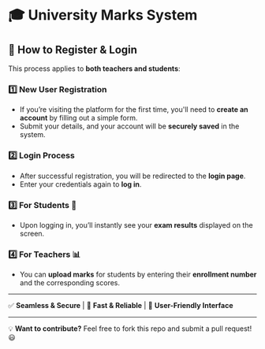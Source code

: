 # 🎓 University Marks System  

## 📝 How to Register & Login  

This process applies to **both teachers and students**:  

### 1️⃣ New User Registration  
- If you’re visiting the platform for the first time, you'll need to **create an account** by filling out a simple form.  
- Submit your details, and your account will be **securely saved** in the system.  

### 2️⃣ Login Process  
- After successful registration, you will be redirected to the **login page**.  
- Enter your credentials again to **log in**.  

### 3️⃣ For Students 🎯  
- Upon logging in, you’ll instantly see your **exam results** displayed on the screen.  

### 4️⃣ For Teachers 📊  
- You can **upload marks** for students by entering their **enrollment number** and the corresponding scores.  

---

✅ **Seamless & Secure** | 🚀 **Fast & Reliable** | 🎨 **User-Friendly Interface**  

---

💡 **Want to contribute?** Feel free to fork this repo and submit a pull request! 😃  

